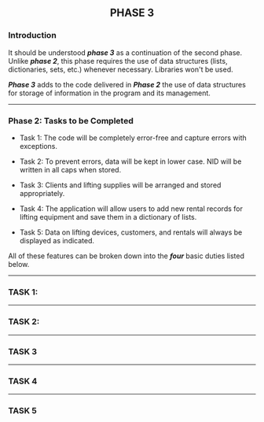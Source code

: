 ## <p align="center">PHASE 3</p>


### Introduction

It should be understood ***phase 3*** as a continuation of the second phase. Unlike ***phase 2***, this phase requires the use of data structures (lists, dictionaries, sets, etc.) whenever necessary. Libraries won't be used.

***Phase 3*** adds to the code delivered in ***Phase 2*** the use of data structures for storage of information in the program and its management.


---

### Phase 2: Tasks to be Completed
- Task 1: The code will be completely error-free and capture errors with exceptions.

- Task 2: To prevent errors, data will be kept in lower case. NID will be written in all caps when stored. 

- Task 3: Clients and lifting supplies will be arranged and stored appropriately.

- Task 4: The application will allow users to add new rental records for lifting equipment and save them in a   dictionary           of lists.

- Task 5: Data on lifting devices, customers, and rentals will always be displayed as indicated.

All of these features can be broken down into the ***four*** basic duties listed below.

---

### TASK 1: 

---

### TASK 2: 
                                            
---

### TASK 3

---

### TASK 4

---

### TASK 5

